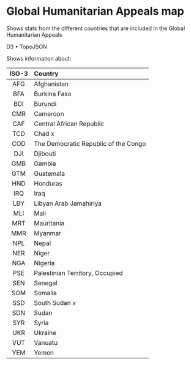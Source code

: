 # Global Humanitarian Appeals map

Shows stats from the different countries that are included in the Global Humanitarian Appeals

D3 &bull; TopoJSON

Shows information about:

ISO-3 | Country 
 :-: | :- 
 AFG | Afghanistan 
 BFA | Burkina Faso 
 BDI | Burundi
 CMR | Cameroon
 CAF | Central African Republic
 TCD | Chad x
 COD | The Democratic Republic of the Congo
 DJI | Djibouti
 GMB | Gambia
 GTM | Guatemala
 HND | Honduras
 IRQ | Iraq
 LBY | Libyan Arab Jamahiriya
 MLI | Mali
 MRT | Mauritania
 MMR | Myanmar
 NPL | Nepal
 NER | Niger
 NGA | Nigeria
 PSE | Palestinian Territory, Occupied
 SEN | Senegal
 SOM | Somalia
 SSD | South Sudan x
 SDN | Sudan
 SYR | Syria
 UKR | Ukraine
 VUT | Vanuatu
 YEM | Yemen
 
 
 

